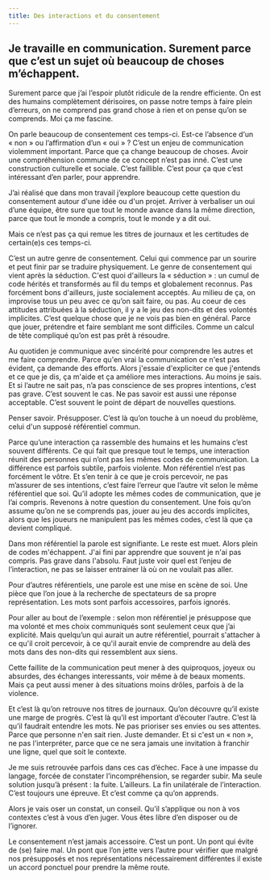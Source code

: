 ```yaml
---
title: Des interactions et du consentement
---
```


## Je travaille en communication. Surement parce que c’est un sujet où beaucoup de choses m’échappent. 

Surement parce que j’ai l’espoir plutôt ridicule de la rendre efficiente. On est des humains complètement dérisoires, on passe notre temps à faire plein d’erreurs, on ne comprend pas grand chose à rien et on pense qu’on se comprends. Moi ça me fascine. 

On parle beaucoup de consentement ces temps-ci. Est-ce l’absence d‘un « non » ou l’affirmation d’un « oui » ? C’est un enjeu de communication violemment important. Parce que ça change beaucoup de choses. Avoir une compréhension commune de ce concept n’est pas inné. C’est une construction culturelle et sociale. C’est faillible. C’est pour ça que c’est intéressant d’en parler, pour apprendre. 

J’ai réalisé que dans mon travail j’explore beaucoup cette question du consentement autour d'une idée ou d'un projet. Arriver à verbaliser un oui d’une équipe, être sure que tout le monde avance dans la même direction, parce que tout le monde a compris, tout le monde y a dit oui.

Mais ce n’est pas ça qui remue les titres de journaux et les certitudes de certain(e)s ces temps-ci. 

C’est un autre genre de consentement. Celui qui commence par un sourire et peut finir par se traduire physiquement. Le genre de consentement qui vient après la séduction. C'est quoi d'ailleurs la « séduction » : un cumul de code hérités et transformés au fil du temps et globalement reconnus. Pas forcément bons d'ailleurs, juste socialement acceptés. Au milieu de ça, on improvise tous un peu avec ce qu’on sait faire, ou pas.  Au coeur de ces attitudes attribuées à la séduction, il y a le jeu des non-dits et des volontés implicites. C’est quelque chose que je ne vois pas bien en général. Parce que jouer, prétendre et faire semblant me sont difficiles. Comme un calcul de tête compliqué qu’on est pas prêt à résoudre. 

Au quotiden je communique avec sincérité pour comprendre les autres et me faire comprendre. Parce qu'en vrai la communication ce n'est pas évident, ça demande des efforts. Alors j'essaie d'expliciter ce que j'entends et ce que je dis, ça m'aide et ça améliore mes interactions. Au moins je sais. Et si l’autre ne sait pas, n’a pas conscience de ses propres intentions, c’est pas grave. C’est souvent le cas. Ne pas savoir est aussi une réponse acceptable. C’est souvent le point de départ de nouvelles questions. 

Penser savoir. Présupposer. C’est là qu’on touche à un noeud du problème, celui d'un supposé référentiel commun.

Parce qu’une interaction ça rassemble des humains et les humains c’est souvent différents. Ce qui fait que presque tout le temps, une interaction réunit des personnes qui n’ont pas les mêmes codes de communication. La différence est parfois subtile, parfois violente. Mon référentiel n‘est pas forcément le vôtre. Et s’en tenir à ce que je crois percevoir, ne pas m’assurer de ses intentions, c’est faire l’erreur que l’autre vit selon le même référentiel que soi. Qu’il adopte les mêmes codes de communication, que je l’ai compris. Revenons à notre question du consentement. Une fois qu’on assume qu’on ne se comprends pas, jouer au jeu des accords implicites, alors que les joueurs ne manipulent pas les mêmes codes, c’est là que ça devient compliqué. 

Dans mon référentiel la parole est signifiante. Le reste est muet. Alors plein de codes m'échappent. J'ai fini par apprendre que souvent je n'ai pas compris. Pas grave dans l'absolu. Faut juste voir quel est l’enjeu de l’interaction, ne pas se laisser entrainer là où on ne voulait pas aller. 

Pour d’autres référentiels, une parole est une mise en scène de soi. Une pièce que l’on joue à la recherche de spectateurs de sa propre représentation. Les mots sont parfois accessoires, parfois ignorés.  

Pour aller au bout de l’exemple : selon mon référentiel je présuppose que ma volonté et mes choix communiqués sont seulement ceux que j’ai explicité. Mais quelqu’un qui aurait un autre référentiel, pourrait s'attacher à ce qu'il croit percevoir, à ce qu'il aurait envie de comprendre au delà des mots dans des non-dits qui ressemblent aux siens. 

Cette faillite de la communication peut mener à des quiproquos, joyeux ou absurdes, des échanges interessants, voir même à de beaux moments. Mais ça peut aussi mener à des situations moins drôles, parfois à de la violence.

Et c’est là qu’on retrouve nos titres de journaux. Qu’on découvre qu’il existe une marge de progrès. C’est là qu’il est important d’écouter l’autre. C’est là qu’il faudrait entendre les mots. Ne pas prioriser ses envies ou ses attentes. Parce que personne n'en sait rien. Juste demander. Et si c'est un « non », ne pas l'interpréter, parce que ce ne sera jamais une invitation à franchir une ligne, quel que soit le contexte.

Je me suis retrouvée parfois dans ces cas d’échec. Face à une impasse du langage, forcée de constater l’incompréhension, se regarder subir. Ma seule solution jusqu’à présent : la fuite. L’ailleurs. La fin unilatérale de l’interaction. C’est toujours une épreuve. Et c’est comme ça qu’on apprends. 

Alors je vais oser un constat, un conseil. Qu’il s’applique ou non à vos contextes c’est à vous d’en juger. Vous êtes libre d’en disposer ou de l’ignorer. 

Le consentement n’est jamais accessoire. C’est un pont. Un pont qui évite de (se) faire mal. Un pont que l’on jette vers l’autre pour vérifier que malgré nos présupposés et nos représentations nécessairement différentes il existe un accord ponctuel pour prendre la même route. 
